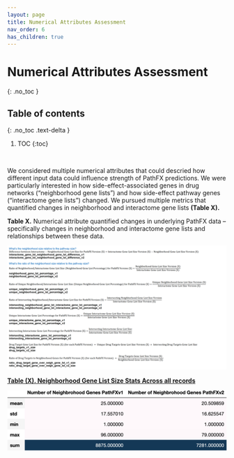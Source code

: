 ```yaml
---
layout: page
title: Numerical Attributes Assessment
nav_order: 6
has_children: true
---
```


# Numerical Attributes Assessment
{: .no_toc }

## Table of contents
{: .no_toc .text-delta }

1. TOC
{:toc}
<br />  


We considered multiple numerical attributes that could descried how different input data could influence strength of PathFX predictions. We were particularly interested in how side-effect-associated genes in drug networks (“neighborhood gene lists”) and how side-effect pathway genes (“interactome gene lists”) changed. We pursued multiple metrics that quantified changes in neighborhood and interactome gene lists **(Table X).**

**Table X.** Numerical attribute quantified changes in underlying PathFX data – specifically changes in neighborhood and interactome gene lists and relationships between these data.


![image](display_files/numerical_attribute_results/tables/one.png)








[**Table (X). Neighborhood Gene List Size Stats Across all records**](https://github.com/aryastark5/web_bench/blob/gh-pages/display_files/neighborhood_gene_content_pathfx_version_comparison_info_folder/all_records_neigh_gene_stats_table.csv)
<br />  

![image](display_files/neighborhood_gene_content_pathfx_version_comparison_info_folder/all_records_neigh_gene_stats_table.png)
<br />  
<br />  



















